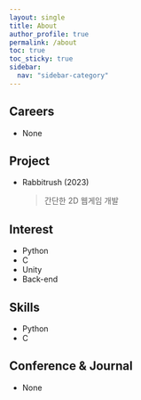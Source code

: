 ```yaml
---
layout: single
title: About
author_profile: true
permalink: /about
toc: true
toc_sticky: true
sidebar:
  nav: "sidebar-category"
---
```


## Careers

- None



## Project

- Rabbitrush (2023)

  > 간단한 2D 웹게임 개발



## Interest

- Python
- C
- Unity
- Back-end



## Skills

- Python
- C



## Conference & Journal

- None
